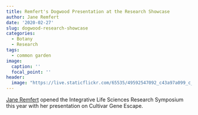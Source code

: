 ```yaml
---
title: Remfert's Dogwood Presentation at the Research Showcase
author: Jane Remfert
date: '2020-02-27'
slug: dogwood-research-showcase
categories:
  - Botany
  - Research
tags:
  - common garden
image: 
  caption: ''
  focal_point: ''
header:
  image: "https://live.staticflickr.com/65535/49592547092_c43a97a099_c_d.jpg"
---
```


[Jane Remfert](https://dyerlab.org/authors/jane/) opened the Integrative Life Sciences Research Symposium this year with her presentation on Cultivar Gene Escape.